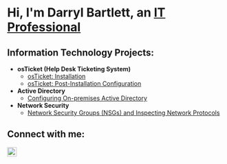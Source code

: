 <h1>Hi, I'm Darryl Bartlett, an <a href="https://linkedin.com/in/darrylbartlett">IT Professional</a></h1>

<h2>Information Technology Projects:</h2>

- <b>osTicket (Help Desk Ticketing System)</b>
  - [osTicket: Installation](https://github.com/darrylbartlett/osticket-install)
  - [osTicket: Post-Installation Configuration](https://github.com/darrylbartlett/post-install)
- <b>Active Directory</b>
  - [Configuring On-premises Active Directory](https://github.com/darrylbartlett/configure-ad)
- <b>Network Security</b>
  - [Network Security Groups (NSGs) and Inspecting Network Protocols](https://github.com/darrylbartlett/network-protocols)

<h2>Connect with me:</h2>

[<img align="left" alt="Josh | LinkedIn" width="22px" src="https://cdn.jsdelivr.net/npm/simple-icons@v3/icons/linkedin.svg" />][linkedin]

[linkedin]: https://linkedin.com/in/darrylbartlett
